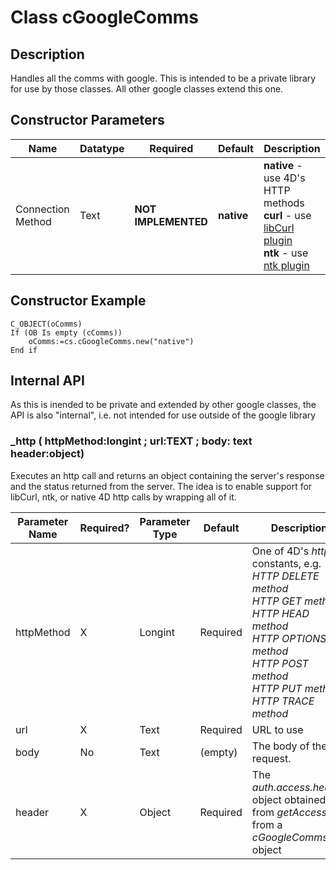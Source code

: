 ﻿# Class cGoogleComms
## Description
Handles all the comms with google.  This is intended to be a private library for use by those classes.  All other google classes extend this one.

## Constructor Parameters


|Name|Datatype|Required|Default|Description|
|--|--|--|--|--|
|Connection Method|Text|**NOT IMPLEMENTED**|**native**|**native** - use 4D's HTTP methods<br>**curl** - use [libCurl plugin](https://github.com/miyako/4d-plugin-curl-v2)<br>**ntk** - use [ntk plugin](https://www.pluggers.nl/product/ntk-plugin/)

## Constructor Example

```4d
C_OBJECT(oComms)
If (OB Is empty (cComms))
	oComms:=cs.cGoogleComms.new("native")
End if
```


## Internal API
As this is inended to be private and extended by other google classes, the API is also "internal", i.e. not intended for use outside of the google library

### \_http ( httpMethod:longint ; url:TEXT ; body: text header:object)
Executes an http call and returns an object containing the server's response and the status returned from the server.  The idea is to enable support for libCurl, ntk, or native 4D http calls by wrapping all of it.

|Parameter Name|Required?|Parameter Type|Default|Description|
|--|--|--|--|--|
|httpMethod|X|Longint|Required|One of 4D's *http* constants, e.g.<br>*HTTP DELETE method*<br>*HTTP GET method*<br>*HTTP HEAD method*<br>*HTTP OPTIONS method*<br>*HTTP POST method*<br>*HTTP PUT method*<br>*HTTP TRACE method*|
|url|X|Text|Required|URL to use|
|body|No|Text|(empty)|The body of the request.|
|header|X|Object|Required|The *auth.access.header* object obtained from *getAccess()* from a *cGoogleComms* object|
